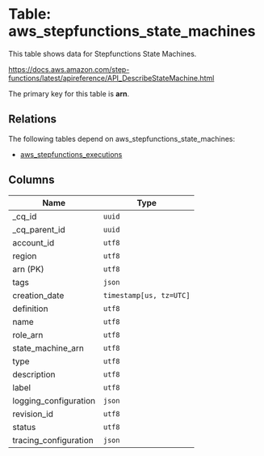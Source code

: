 # Table: aws_stepfunctions_state_machines

This table shows data for Stepfunctions State Machines.

https://docs.aws.amazon.com/step-functions/latest/apireference/API_DescribeStateMachine.html

The primary key for this table is **arn**.

## Relations

The following tables depend on aws_stepfunctions_state_machines:
  - [aws_stepfunctions_executions](aws_stepfunctions_executions)

## Columns

| Name          | Type          |
| ------------- | ------------- |
|_cq_id|`uuid`|
|_cq_parent_id|`uuid`|
|account_id|`utf8`|
|region|`utf8`|
|arn (PK)|`utf8`|
|tags|`json`|
|creation_date|`timestamp[us, tz=UTC]`|
|definition|`utf8`|
|name|`utf8`|
|role_arn|`utf8`|
|state_machine_arn|`utf8`|
|type|`utf8`|
|description|`utf8`|
|label|`utf8`|
|logging_configuration|`json`|
|revision_id|`utf8`|
|status|`utf8`|
|tracing_configuration|`json`|